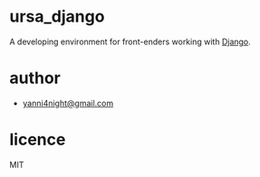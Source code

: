 ursa_django
======

A developing environment for front-enders working with [Django](https://docs.djangoproject.com/).



author
======
 - <yanni4night@gmail.com>

licence
======

MIT